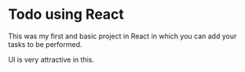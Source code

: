 # Todo using React

This was my first and basic project in React in which you can add your tasks to be performed.

UI is very attractive in this. 

























































